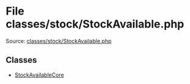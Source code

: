 File classes/stock/StockAvailable.php
=========

Source: [classes/stock/StockAvailable.php](https://github.com/PrestaShop/PrestaShop/blob/1.5.3.1/classes/stock/StockAvailable.php)


Classes
-------

* [StockAvailableCore](class.StockAvailableCore.md)

